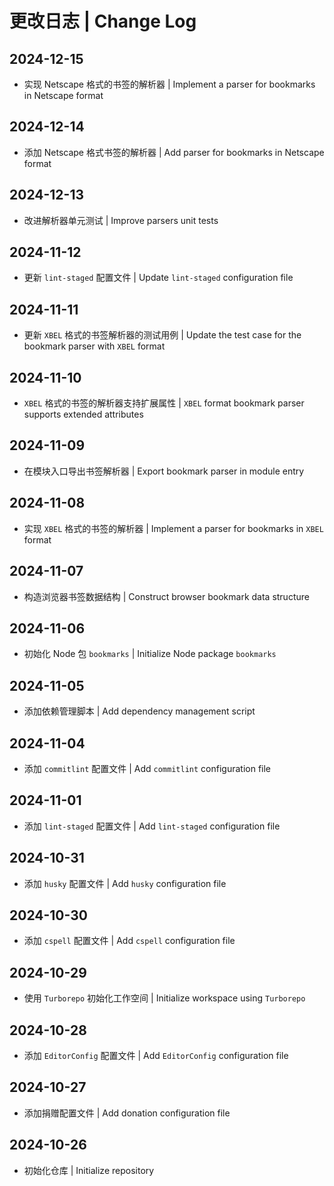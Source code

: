 # 更改日志 | Change Log

## 2024-12-15

- 实现 Netscape 格式的书签的解析器 | Implement a parser for bookmarks in Netscape format

## 2024-12-14

- 添加 Netscape 格式书签的解析器 | Add parser for bookmarks in Netscape format

## 2024-12-13

- 改进解析器单元测试 | Improve parsers unit tests

## 2024-11-12

- 更新 `lint-staged` 配置文件 | Update `lint-staged` configuration file

## 2024-11-11

- 更新 `XBEL` 格式的书签解析器的测试用例 | Update the test case for the bookmark parser with `XBEL` format

## 2024-11-10

- `XBEL` 格式的书签的解析器支持扩展属性 | `XBEL` format bookmark parser supports extended attributes

## 2024-11-09

- 在模块入口导出书签解析器 | Export bookmark parser in module entry

## 2024-11-08

- 实现 `XBEL` 格式的书签的解析器 | Implement a parser for bookmarks in `XBEL` format

## 2024-11-07

- 构造浏览器书签数据结构 | Construct browser bookmark data structure

## 2024-11-06

- 初始化 Node 包 `bookmarks` | Initialize Node package `bookmarks`

## 2024-11-05

- 添加依赖管理脚本 | Add dependency management script

## 2024-11-04

- 添加 `commitlint` 配置文件 | Add `commitlint` configuration file

## 2024-11-01

- 添加 `lint-staged` 配置文件 | Add `lint-staged` configuration file

## 2024-10-31

- 添加 `husky` 配置文件 | Add `husky` configuration file

## 2024-10-30

- 添加 `cspell` 配置文件 | Add `cspell` configuration file

## 2024-10-29

- 使用 `Turborepo` 初始化工作空间 | Initialize workspace using `Turborepo`

## 2024-10-28

- 添加 `EditorConfig` 配置文件 | Add `EditorConfig` configuration file

## 2024-10-27

- 添加捐赠配置文件 | Add donation configuration file

## 2024-10-26

- 初始化仓库 | Initialize repository
